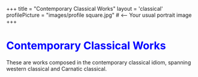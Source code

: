 +++
title = "Contemporary Classical Works"
layout = 'classical'
profilePicture = "images/profile square.jpg"  # <-- Your usual portrait image
+++

<h1 style="color: blue;">Contemporary Classical Works</h1>

These are works composed in the contemporary classical idiom, spanning western classical and Carnatic classical. 
